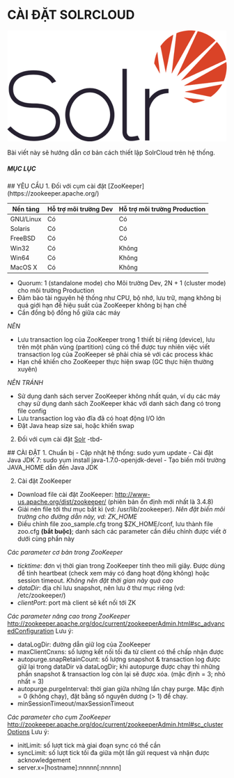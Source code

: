 # CÀI ĐẶT SOLRCLOUD

![alt text](./Picture1.png "Apache Solr")

Bài viết này sẽ hướng dẫn cơ bản cách thiết lập SolrCloud trên hệ thống.

##### MỤC LỤC

<a name="requirement"/>
## YÊU CẦU
1. Đối với cụm cài đặt [ZooKeeper](https://zookeeper.apache.org/)

| Nền tảng  | Hỗ trợ môi trường Dev | Hỗ trợ môi trường Production |
|-----------|-----------------------|------------------------------|
| GNU/Linux | Có                    | Có                           |
| Solaris   | Có                    | Có                           |
| FreeBSD   | Có                    | Có                           |
| Win32     | Có                    | Không                        |
| Win64     | Có                    | Không                        |
| MacOS X   | Có                    | Không                        |

- Quorum: 1 (standalone mode) cho Môi trường Dev, 2N + 1 (cluster mode) cho môi trường Production
- Đảm bảo tài nguyên hệ thống như CPU, bộ nhớ, lưu trữ, mạng không bị quá giới hạn để hiệu suất của ZooKeeper không bị hạn chế
- Cần đồng bộ đồng hồ giữa các máy

*NÊN*
- Lưu transaction log của ZooKeeper trong 1 thiết bị riêng (device), lưu trên một phân vùng (partition) cũng có thể được tuy nhiên việc viết transaction log của ZooKeeper sẽ phải chia sẻ với các process khác
- Hạn chế khiến cho ZooKeeper thực hiện swap (GC thực hiện thường xuyên)

*NÊN TRÁNH*
- Sử dụng danh sách server ZooKeeper không nhất quán, ví dụ các máy chạy sử dụng danh sách ZooKeeper khác với danh sách đang có trong file config
- Lưu transaction log vào đĩa đã có hoạt động I/O lớn
- Đặt Java heap size sai, hoặc khiến swap 

2. Đối với cụm cài đặt [Solr](http://lucene.apache.org/solr/)
-tbd-

<a name="setup"/>
## CÀI ĐẶT
1. Chuẩn bị
- Cập nhật hệ thống: sudo yum update
- Cài đặt Java JDK 7: sudo yum install java-1.7.0-openjdk-devel
- Tạo biến môi trường JAVA_HOME dẫn đến Java JDK

2. Cài đặt ZooKeeper
- Download file cài đặt ZooKeeper: http://www-us.apache.org/dist/zookeeper/
(phiên bản ổn định mới nhất là 3.4.8)
- Giải nén file tới thư mục bất kì (vd: /usr/lib/zookeeper). *Nên đặt biến môi trường cho đường dẫn này, vd: ZK_HOME*
- Điều chỉnh file zoo_sample.cfg trong $ZK_HOME/conf, lưu thành file zoo.cfg **(bắt buộc)**; danh sách các parameter cần điều chỉnh được viết ở dưới cùng phần này

*Các parameter cơ bản trong ZooKeeper*
- *ticktime*: đơn vị thời gian trong ZooKeeper tính theo mili giây. Được dùng để tính heartbeat (check xem máy có đang hoạt động không) hoặc session timeout. *Không nên đặt thời gian này quá cao*
- *dataDir*: địa chỉ lưu snapshot, nên lưu ở thư mục riêng (vd: /etc/zookeeper/)
- *clientPort*: port mà client sẽ kết nối tới ZK

*Các parameter nâng cao trong ZooKeeper*
http://zookeeper.apache.org/doc/current/zookeeperAdmin.html#sc_advancedConfiguration
Lưu ý:
- dataLogDir: đường dẫn giữ log của ZooKeeper
- maxClientCnxns: số lượng kết nối tối đa từ client có thể chấp nhận được
- autopurge.snapRetainCount: số lượng snapshot & transaction log được giữ lại trong dataDir và dataLogDir; khi autopurge được chạy thì những phần snapshot & transaction log còn lại sẽ được xóa. (mặc định = 3; nhỏ nhất = 3)
- autopurge.purgeInterval: thời gian giữa những lần chạy purge. Mặc định = 0 (không chạy), đặt bằng số nguyên dương (> 1) để chạy.
- minSessionTimeout/maxSessionTimeout

*Các parameter cho cụm ZooKeeper*
http://zookeeper.apache.org/doc/current/zookeeperAdmin.html#sc_clusterOptions
Lưu ý:
- initLimit: số lượt tick mà giai đoạn sync có thể cần
- syncLimit: số lượt tick tối đa giữa một lần gửi request và nhận được acknowledgement
- server.x=[hostname]:nnnnn[:nnnnn]


